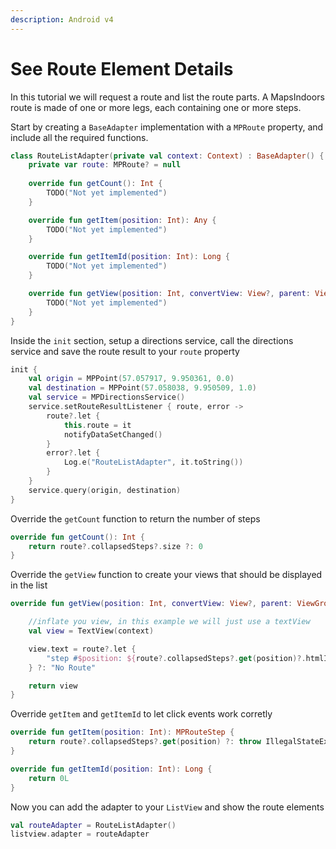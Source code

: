 ```yaml
---
description: Android v4
---
```


# See Route Element Details

In this tutorial we will request a route and list the route parts. A MapsIndoors route is made of one or more legs, each containing one or more steps.

Start by creating a `BaseAdapter` implementation with a `MPRoute` property, and include all the required functions.

```kotlin
class RouteListAdapter(private val context: Context) : BaseAdapter() {
    private var route: MPRoute? = null
 
    override fun getCount(): Int {
        TODO("Not yet implemented")
    }

    override fun getItem(position: Int): Any {
        TODO("Not yet implemented")
    }

    override fun getItemId(position: Int): Long {
        TODO("Not yet implemented")
    }

    override fun getView(position: Int, convertView: View?, parent: ViewGroup?): View {
        TODO("Not yet implemented")
    }
}
```

Inside the `init` section, setup a directions service, call the directions service and save the route result to your `route` property

```kotlin
init {
    val origin = MPPoint(57.057917, 9.950361, 0.0)
    val destination = MPPoint(57.058038, 9.950509, 1.0)
    val service = MPDirectionsService()
    service.setRouteResultListener { route, error ->
        route?.let {
            this.route = it
            notifyDataSetChanged()
        }
        error?.let {
            Log.e("RouteListAdapter", it.toString())
        }
    }
    service.query(origin, destination)
}
```

Override the `getCount` function to return the number of steps

```kotlin
override fun getCount(): Int {
    return route?.collapsedSteps?.size ?: 0
}
```

Override the `getView` function to create your views that should be displayed in the list

```kotlin
override fun getView(position: Int, convertView: View?, parent: ViewGroup?): View {

    //inflate you view, in this example we will just use a textView
    val view = TextView(context)

    view.text = route?.let {
        "step #$position: ${route?.collapsedSteps?.get(position)?.htmlInstructions}"
    } ?: "No Route"

    return view
}
```

Override `getItem` and `getItemId` to let click events work corretly

```kotlin
override fun getItem(position: Int): MPRouteStep {
    return route?.collapsedSteps?.get(position) ?: throw IllegalStateException("Cannot select step that does not exist")
}

override fun getItemId(position: Int): Long {
    return 0L
}
```

Now you can add the adapter to your `ListView` and show the route elements

```kotlin
val routeAdapter = RouteListAdapter()
listview.adapter = routeAdapter
```
